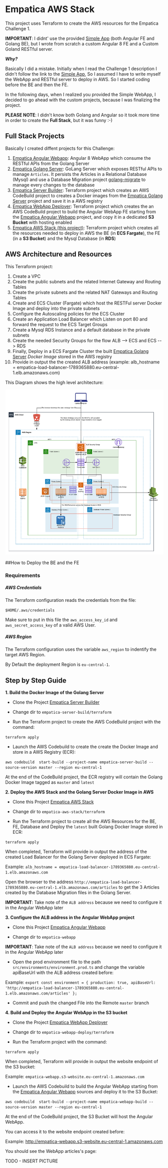 # Empatica AWS Stack

This project uses Terraform to create the AWS resources for the Empatica Challenge 1.

**IMPORTANT**: I didnt' use the provided [Simple App](http://developer.empatica.com/empamini/qa_demo.zip) (both Angular FE and Golang BE), but I wrote from scratch a custom Angular 8 FE and a Custom Goland RESTful server.

***Why?***

Basically I did a mistake. Initially when I read the Challenge 1 description I didn't follow the link to the [Simple App](http://developer.empatica.com/empamini/qa_demo.zip), So I assumed I have to write myself the WebApp and RESTful server to deploy in AWS.
So I started coding before the BE and then the FE.

In the following days, when I realized you provided the Simple WebApp, I decided to go ahead with the custom  projects, because I was finalizing the project.

**PLEASE NOTE**: I didn't know both Golang and Angular so it took more time in order to create the **Full Stack**, but it was funny :-)

## Full Stack Projects 

Basically I created diffent projects for this Challenge:

1. [Empatica Angular Webapp](https://github.com/thecillu/empatica-webapp): Angular 8 WebApp which consume the RESTful APIs from the Golang Server
2. [Empatica Golang Server](https://github.com/thecillu/empatica-server): GoLang Server which exposes RESTful APIs to manage `Articles`. It persists the Articles in a Relational Database (Mysql) and use a Database Migration project [golang-migrate](http://github.com/golang-migrate/migrate) to manage every changes to the database
3. [Empatica Server Builder](https://github.com/thecillu/empatica-server-build): Terraform project which creates an AWS CodeBuild project to creates a Docker images from the [Empatica Golang Server](https://github.com/thecillu/empatica-server) project and save it in a AWS registry
4. [Empatica WebApp Deployer](thecillu/empatica-webapp-deploy): Terraform project which creates the an AWS CodeBuild project to build the Angular WebApp FE starting from the [Empatica Angular Webapp](https://github.com/thecillu/empatica-webapp) project, and copy it in a dedicated **S3 Bucket** with hosting enabled
5. [Empatica AWS Stack (this project)](https://github.com/thecillu/empatica-aws-stack): Terraform project which creates all the resources needed to deploy in AWS the BE (in **ECS Fargate**), the FE (in a **S3 Bucket**) and the Mysql Database (in **RDS**)


## AWS Architecture and Resources

This Terraform project:

1. Create a VPC
2. Create the public subnets and the related Internet Gateway and Routing Tables
3. Create the private subnets and the related NAT Gateways and Routing Tables
4. Create and ECS Cluster (Fargate) which host the RESTFul server Docker Image and deploy into the private subnets
5. Configure the Autoscaling policies for the ECS Cluster
6. Create an Application Load Balancer which Listen on port 80 and forward the request to the ECS Target Groups
7. Create a Mysql RDS Instance and a default database in the private subnets
8. Create the needed Security Groups for the flow ALB --> ECS and ECS --> RDS
9. Finally, Deploy in a ECS Fargate Cluster the built [Empatica Golang Server](https://github.com/thecillu/empatica-server) *Docker Image* stored in the AWS registry
10. Provide in output the the created ALB address (example: 
alb_hostname = empatica-load-balancer-1789365880.eu-central-1.elb.amazonaws.com)

This Diagram shows the high level architecture:

![Screenshot](Architecture.png)

##How to Deploy the BE and the FE

### Requirements

##### AWS Credentials

The Terraform configuration reads the credentials from the file: 

`$HOME/.aws/credentials`

Make sure to put in this file the `aws_access_key_id` and `aws_secret_access_key` of a valid AWS User.

##### AWS Region

The Terraform configuration uses the variable `aws_region` to indentify the target AWS Region.

By Default the deployment Region is `eu-central-1`.

## Step by Step Guide

**1. Build the Docker Image of the Golang Server**

- Clone the Project [Empatica Server Builder](https://github.com/thecillu/empatica-server-build)

- Change dir to `empatica-server-build/terraform`

- Run the Terraform project to create the AWS CodeBuild project with the command:

`terraform apply`

- Launch the AWS Codebuild to create the create the Docker Image and store in a AWS Registry (ECR):

`aws codebuild  start-build --project-name empatica-server-build --source-version master --region eu-central-1`

At the end of the CodeBuild project, the ECR registry will contain the Golang Docker Image tagged as `master` and `latest`

**2. Deploy the AWS Stack and the Golang Server Docker Image in AWS**

- Clone this Project [Empatica AWS Stack](https://github.com/thecillu/empatica-aws-stack)

- Change dir to `empatica-aws-stack/terraform`

- Run the Terraform project to create all the AWS Resources for the BE, FE, Database and Deploy the `latest` built Golang Docker Image stored in ECR:

`terraform apply`

When completed, Terraform will provide in output the address of the created Load Balancer for the Golang Server deployed in ECS Fargate:

Example: `alb_hostname = empatica-load-balancer-1789365880.eu-central-1.elb.amazonaws.com`

Open the browser to the address `http://empatica-load-balancer-1789365880.eu-central-1.elb.amazonaws.com/articles` to get the 3 Articles created by the Database Migration files in the Golang Server.

**IMPORTANT**: Take note of the `ALB address` because we need to configure it in the Angular WebApp later

**3. Configure the ALB address in the Angular WebApp project**

- Clone this Project [Empatica Angular Webapp](https://github.com/thecillu/empatica-webapp)

- Change dir to `empatica-webapp`

**IMPORTANT**: Take note of the `ALB address` because we need to configure it in the Angular WebApp later
- Open the prod environment file to the path `src/environments/environment.prod.ts` and change the variable apiBaseUrl with the ALB address created before:

Example:
`export const environment = {
  production: true,
  apiBaseUrl: 'http://empatica-load-balancer-1789365880.eu-central-1.elb.amazonaws.com/articles'
};`

- Commit and push the changed File into the Remote `master` branch

**4. Build and Deploy the Angular WebApp in the S3 bucket**

- Clone the Project [Empatica WebApp Deployer](thecillu/empatica-webapp-deploy)

- Change dir to `empatica-webapp-deploy/terraform`

- Run the Terraform project with the command:

`terraform apply`

When completed, Terraform will provide in output the website endpoint of the S3 bucket:

Example: `empatica-webapp.s3-website.eu-central-1.amazonaws.com`

- Launch the AWS Codebuild to build the Angular WebApp starting from the [Empatica Angular Webapp](https://github.com/thecillu/empatica-webapp) sources and deploy it to the S3 Bucket:

`aws codebuild  start-build --project-name empatica-webapp-build --source-version master --region eu-central-1`

At the end of the CodeBuild project, the S3 Bucket will host the Angular WebApp.

You can access it to the website endpoint created before:

Example:
http://empatica-webapp.s3-website.eu-central-1.amazonaws.com

You should see the WebApp articles's page:

TODO - INSERT PICTURE


